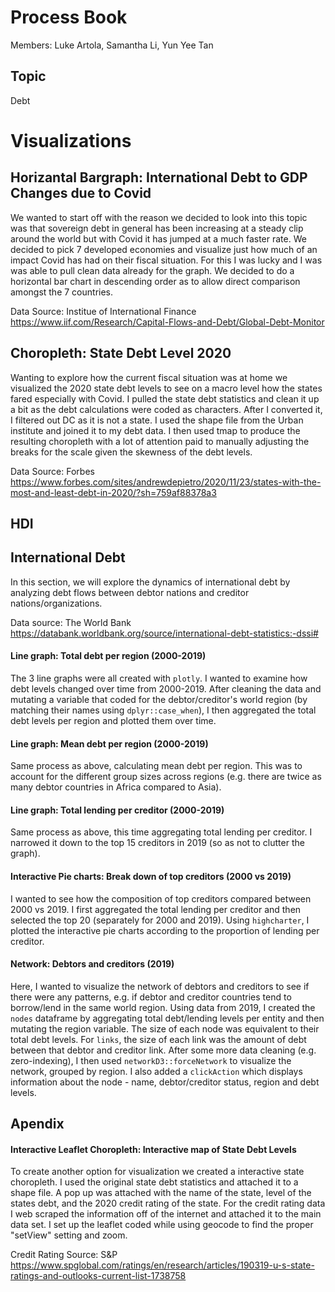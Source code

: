 # Process Book

Members: Luke Artola, Samantha Li, Yun Yee Tan

## Topic
Debt 


# Visualizations

## Horizantal Bargraph: International Debt to GDP Changes due to Covid
We wanted to start off with the reason we decided to look into this topic was that sovereign debt in general has been increasing at a steady clip around the world but with Covid it has jumped at a much faster rate. We decided to pick 7 developed economies and visualize just how much of an impact Covid has had on their fiscal situation. For this I was lucky and I was was able to pull clean data already for the graph. We decided to do a horizontal bar chart in descending order as to allow direct comparison amongst the 7 countries.    

Data Source: Institue of International Finance
https://www.iif.com/Research/Capital-Flows-and-Debt/Global-Debt-Monitor

## Choropleth: State Debt Level 2020
Wanting to explore how the current fiscal situation was at home we visualized the 2020 state debt levels to see on a macro level how the states fared especially with Covid. I pulled the state debt statistics and clean it up a bit as the debt calculations were coded as characters. After I converted it, I filtered out DC as it is not a state. I used the shape file from the Urban institute and joined it to my debt data. I then used tmap to produce the resulting choropleth with a lot of attention paid to manually adjusting the breaks for the scale given the skewness of the debt levels. 

Data Source: Forbes
https://www.forbes.com/sites/andrewdepietro/2020/11/23/states-with-the-most-and-least-debt-in-2020/?sh=759af88378a3


## HDI

## International Debt
In this section, we will explore the dynamics of international debt by analyzing debt flows between debtor nations and creditor nations/organizations.

Data source: The World Bank
https://databank.worldbank.org/source/international-debt-statistics:-dssi#


#### Line graph: Total debt per region (2000-2019)
The 3 line graphs were all created with `plotly`. I wanted to examine how debt levels changed over time from 2000-2019. After cleaning the data and mutating a variable that coded for the debtor/creditor's world region (by matching their names using `dplyr::case_when`), I then aggregated the total debt levels per region and plotted them over time. 


#### Line graph: Mean debt per region (2000-2019)
Same process as above, calculating mean debt per region. This was to account for the different group sizes across regions (e.g. there are twice as many debtor countries in Africa compared to Asia). 


#### Line graph: Total lending per creditor (2000-2019)
Same process as above, this time aggregating total lending per creditor. I narrowed it down to the top 15 creditors in 2019 (so as not to clutter the graph). 


#### Interactive Pie charts: Break down of top creditors (2000 vs 2019)
I wanted to see how the composition of top creditors compared between 2000 vs 2019. I first aggregated the total lending per creditor and then selected the top 20 (separately for 2000 and 2019). Using `highcharter`, I plotted the interactive pie charts according to the proportion of lending per creditor. 


#### Network: Debtors and creditors (2019)
Here, I wanted to visualize the network of debtors and creditors to see if there were any patterns, e.g. if debtor and creditor countries tend to borrow/lend in the same world region. Using data from 2019, I created the `nodes` dataframe by aggregating total debt/lending levels per entity and then mutating the region variable. The size of each node was equivalent to their total debt levels. For `links`, the size of each link was the amount of debt between that debtor and creditor link. After some more data cleaning (e.g. zero-indexing), I then used `networkD3::forceNetwork` to visualize the network, grouped by region. I also added a `clickAction` which displays information about the node - name, debtor/creditor status, region and debt levels.

## Apendix

#### Interactive Leaflet Choropleth: Interactive map of State Debt Levels
To create another option for visualization we created a interactive state choropleth. I used the original state debt statistics and attached it to a shape file. A pop up was attached with the name of the state, level of the states debt, and the 2020 credit rating of the state. For the credit rating data I web scraped the information off of the internet and attached it to the main data set. I set up the leaflet coded while using geocode to find the proper "setView" setting and zoom. 

Credit Rating Source: S&P
https://www.spglobal.com/ratings/en/research/articles/190319-u-s-state-ratings-and-outlooks-current-list-1738758
